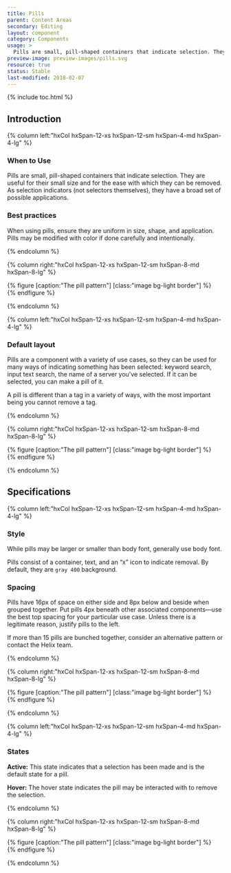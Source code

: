 ```yaml
---
title: Pills
parent: Content Areas
secondary: Editing
layout: component
category: Components
usage: >
  Pills are small, pill-shaped containers that indicate selection. They are useful for their small size and for the ease with which they can be removed. As selection indicators (not selectors themselves), they have a broad set of possible applications.
preview-image: preview-images/pills.svg
resource: true
status: Stable
last-modified: 2018-02-07
---
```



{% include toc.html %}

<section class="static-section" markdown="1">

## Introduction

<div class="hxRow" markdown="1">

{% column left:"hxCol hxSpan-12-xs hxSpan-12-sm hxSpan-4-md hxSpan-4-lg" %}

### When to Use

Pills are small, pill-shaped containers that indicate selection. They are useful for their small size and for the ease with which they can be removed. As selection indicators (not selectors themselves), they have a broad set of possible applications.

### Best practices

When using pills, ensure they are uniform in size, shape, and application. Pills may be modified with color if done carefully and intentionally.

{% endcolumn %}

{% column right:"hxCol hxSpan-12-xs hxSpan-12-sm hxSpan-8-md hxSpan-8-lg" %}

{% figure [caption:"The pill pattern"] [class:"image bg-light border"] %}
<embed src="{{site.url}}/assets/images/components/content-areas/pills/pills-hero.png" width="1200"/>
{% endfigure %}

{% endcolumn %}

</div>

</section>

<section class="static-section" markdown="1">

<div class="hxRow" markdown="1">

{% column left:"hxCol hxSpan-12-xs hxSpan-12-sm hxSpan-4-md hxSpan-4-lg" %}

### Default layout

Pills are a component with a variety of use cases, so they can be used for many ways of indicating something has been selected: keyword search, input text search, the name of a server you’ve selected. If it can be selected, you can make a pill of it.

A pill is different than a tag in a variety of ways, with the most important being you cannot remove a tag.

{% endcolumn %}

{% column right:"hxCol hxSpan-12-xs hxSpan-12-sm hxSpan-8-md hxSpan-8-lg" %}

{% figure [caption:"The pill pattern"] [class:"image bg-light border"] %}
<embed src="{{site.url}}/assets/images/components/content-areas/pills/pills-default.png" width="499"/>
{% endfigure %}

{% endcolumn %}

</div>

</section>

## Specifications

<section class="static-section" markdown="1">

<div class="hxRow" markdown="1">

{% column left:"hxCol hxSpan-12-xs hxSpan-12-sm hxSpan-4-md hxSpan-4-lg" %}

### Style

While pills may be larger or smaller than body font, generally use body font.

Pills consist of a container, text, and an “x” icon to indicate removal. By default, they are `gray 400` background.

### Spacing

Pills have 16px of space on either side and 8px below and beside when grouped together. Put pills 4px beneath other associated components&mdash;use the best top spacing for your particular use case. Unless there is a legitimate reason, justify pills to the left.

If more than 15 pills are bunched together, consider an alternative pattern or contact the Helix team.

{% endcolumn %}

{% column right:"hxCol hxSpan-12-xs hxSpan-12-sm hxSpan-8-md hxSpan-8-lg" %}

{% figure [caption:"The pill pattern"] [class:"image bg-light border"] %}
<embed src="{{site.url}}/assets/images/components/content-areas/pills/pills-specs.png" width="509"/>
{% endfigure %}

{% endcolumn %}

</div>

</section>

<section class="static-section" markdown="1">

<div class="hxRow" markdown="1">

{% column left:"hxCol hxSpan-12-xs hxSpan-12-sm hxSpan-4-md hxSpan-4-lg" %}

### States

**Active:** This state indicates that a selection has been made and is the default state for a pill.

**Hover:** The hover state indicates the pill may be interacted with to remove the selection.

{% endcolumn %}

{% column right:"hxCol hxSpan-12-xs hxSpan-12-sm hxSpan-8-md hxSpan-8-lg" %}

{% figure [caption:"The pill pattern"] [class:"image bg-light border"] %}
<embed src="{{site.url}}/assets/images/components/content-areas/pills/pills-states.png" width="499"/>
{% endfigure %}

{% endcolumn %}

</div>

</section>
